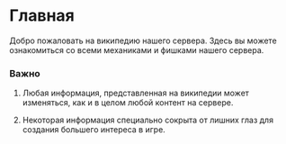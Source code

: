 # Главная

Добро пожаловать на википедию нашего сервера. Здесь вы можете ознакомиться со всеми механиками и фишками нашего сервера.

### Важно 

1) Любая информация, представленная на википедии может изменяться, как и в целом любой контент на сервере.

2) Некоторая информация специально сокрыта от лишних глаз для создания большего интереса в игре.